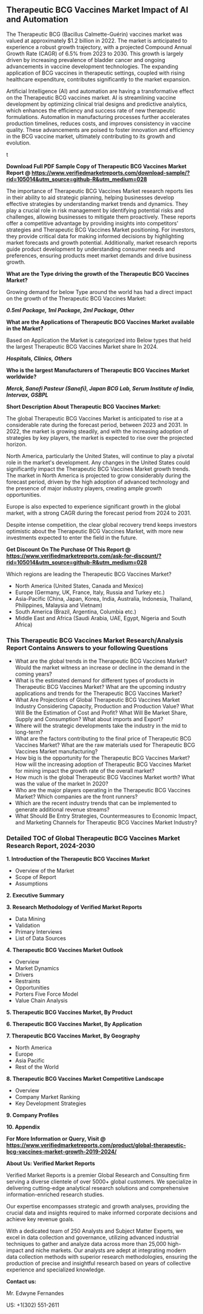 <h2>Therapeutic BCG Vaccines Market Impact of AI and Automation</h2><p>The Therapeutic BCG (Bacillus Calmette-Guérin) vaccines market was valued at approximately $1.2 billion in 2022. The market is anticipated to experience a robust growth trajectory, with a projected Compound Annual Growth Rate (CAGR) of 6.5% from 2023 to 2030. This growth is largely driven by increasing prevalence of bladder cancer and ongoing advancements in vaccine development technologies. The expanding application of BCG vaccines in therapeutic settings, coupled with rising healthcare expenditure, contributes significantly to the market expansion.</p><p>Artificial Intelligence (AI) and automation are having a transformative effect on the Therapeutic BCG vaccines market. AI is streamlining vaccine development by optimizing clinical trial designs and predictive analytics, which enhances the efficiency and success rate of new therapeutic formulations. Automation in manufacturing processes further accelerates production timelines, reduces costs, and improves consistency in vaccine quality. These advancements are poised to foster innovation and efficiency in the BCG vaccine market, ultimately contributing to its growth and evolution.</p>t</p><p id="" class=""><strong>Download Full PDF Sample Copy of Therapeutic BCG Vaccines Market Report @ <a href="https://www.verifiedmarketreports.com/download-sample/?rid=105014&utm_source=github-R&utm_medium=028" target="_blank">https://www.verifiedmarketreports.com/download-sample/?rid=105014&utm_source=github-R&utm_medium=028</a></strong></p><p>The importance of&nbsp;Therapeutic BCG Vaccines Market research reports lies in their ability to aid strategic planning, helping businesses develop effective strategies by understanding market trends and dynamics. They play a crucial role in risk management by identifying potential risks and challenges, allowing businesses to mitigate them proactively. These reports offer a competitive advantage by providing insights into competitors' strategies and Therapeutic BCG Vaccines Market positioning. For investors, they provide critical data for making informed decisions by highlighting market forecasts and growth potential. Additionally, market research reports guide product development by understanding consumer needs and preferences, ensuring products meet market demands and drive business growth.</p><p><strong>What are the&nbsp;Type driving the growth of the Therapeutic BCG Vaccines Market?</strong></p><p id="" class="">Growing demand for below Type around the world has had a direct impact on the growth of the Therapeutic BCG Vaccines Market:</p><em><strong>0.5ml Package, 1ml Package, 2ml Package, Other</strong></em></p><strong>What are the&nbsp;Applications&nbsp;of Therapeutic BCG Vaccines Market available in the Market?</strong></p><p id="" class="">Based on Application the Market is categorized into Below types that held the largest Therapeutic BCG Vaccines Market share In 2024.</p><em><strong>Hospitals, Clinics, Others</strong></em></p><strong>Who is the largest Manufacturers of Therapeutic BCG Vaccines Market worldwide?</strong></p><p><em><strong>Merck, Sanofi Pasteur (Sanofi), Japan BCG Lab, Serum Institute of India, Intervax, GSBPL</strong></em></p><p id="" class=""><strong>Short Description About Therapeutic BCG Vaccines Market:</strong></p><p>The global Therapeutic BCG Vaccines Market is anticipated to rise at a considerable rate during the forecast period, between 2023 and 2031. In 2022, the market is growing steadily, and with the increasing adoption of strategies by key players, the market is expected to rise over the projected horizon.</p><p>North America, particularly the United States, will continue to play a pivotal role in the market's development. Any changes in the United States could significantly impact the Therapeutic BCG Vaccines Market growth trends. The market in North America is projected to grow considerably during the forecast period, driven by the high adoption of advanced technology and the presence of major industry players, creating ample growth opportunities.</p><p>Europe is also expected to experience significant growth in the global market, with a strong CAGR during the forecast period from 2024 to 2031.</p><p>Despite intense competition, the clear global recovery trend keeps investors optimistic about the Therapeutic BCG Vaccines Market, with more new investments expected to enter the field in the future.</p><p id="" class=""><strong>Get Discount On The Purchase Of This Report @ <a href="https://www.verifiedmarketreports.com/ask-for-discount/?rid=105014&utm_source=github-R&utm_medium=028" target="_blank">https://www.verifiedmarketreports.com/ask-for-discount/?rid=105014&utm_source=github-R&utm_medium=028</a></strong></p>Which regions are leading the Therapeutic BCG Vaccines Market?</p><ul><li>North America (United States, Canada and Mexico)</li><li>Europe (Germany, UK, France, Italy, Russia and Turkey etc.)</li><li>Asia-Pacific (China, Japan, Korea, India, Australia, Indonesia, Thailand, Philippines, Malaysia and Vietnam)</li><li>South America (Brazil, Argentina, Columbia etc.)</li><li>Middle East and Africa (Saudi Arabia, UAE, Egypt, Nigeria and South Africa)</li></ul><h3 id="" class="">This Therapeutic BCG Vaccines Market Research/Analysis Report Contains Answers to your following Questions</h3><ul><li>What are the global trends in the Therapeutic BCG Vaccines Market? Would the market witness an increase or decline in the demand in the coming years?</li><li>What is the estimated demand for different types of products in Therapeutic BCG Vaccines Market? What are the upcoming industry applications and trends for the Therapeutic BCG Vaccines Market?</li><li>What Are Projections of Global Therapeutic BCG Vaccines Market Industry Considering Capacity, Production and Production Value? What Will Be the Estimation of Cost and Profit? What Will Be Market Share, Supply and Consumption? What about imports and Export?</li><li>Where will the strategic developments take the industry in the mid to long-term?</li><li>What are the factors contributing to the final price of Therapeutic BCG Vaccines Market? What are the raw materials used for Therapeutic BCG Vaccines Market manufacturing?</li><li>How big is the opportunity for the Therapeutic BCG Vaccines Market? How will the increasing adoption of Therapeutic BCG Vaccines Market for mining impact the growth rate of the overall market?</li><li>How much is the global Therapeutic BCG Vaccines Market worth? What was the value of the market In 2020?</li><li>Who are the major players operating in the Therapeutic BCG Vaccines Market? Which companies are the front runners?</li><li>Which are the recent industry trends that can be implemented to generate additional revenue streams?</li><li>What Should Be Entry Strategies, Countermeasures to Economic Impact, and Marketing Channels for Therapeutic BCG Vaccines Market Industry?</li></ul><h3 id="" class="">Detailed TOC of Global Therapeutic BCG Vaccines Market Research Report, 2024-2030</h3><p id="" class=""><strong>1. Introduction of the Therapeutic BCG Vaccines Market</strong></p><ul><li>Overview of the Market</li><li>Scope of Report</li><li>Assumptions</li></ul><p id="" class=""><strong>2. Executive Summary</strong></p><p id="" class=""><strong>3. Research Methodology of Verified Market Reports</strong></p><ul><li>Data Mining</li><li>Validation</li><li>Primary Interviews</li><li>List of Data Sources</li></ul><p id="" class=""><strong>4. Therapeutic BCG Vaccines Market Outlook</strong></p><ul><li>Overview</li><li>Market Dynamics</li><li>Drivers</li><li>Restraints</li><li>Opportunities</li><li>Porters Five Force Model</li><li>Value Chain Analysis</li></ul><p id="" class=""><strong>5. Therapeutic BCG Vaccines Market, By Product</strong></p><p id="" class=""><strong>6. Therapeutic BCG Vaccines Market, By Application</strong></p><p id="" class=""><strong>7. Therapeutic BCG Vaccines Market, By Geography</strong></p><ul><li>North America</li><li>Europe</li><li>Asia Pacific</li><li>Rest of the World</li></ul><p id="" class=""><strong>8. Therapeutic BCG Vaccines Market Competitive Landscape</strong></p><ul><li>Overview</li><li>Company Market Ranking</li><li>Key Development Strategies</li></ul><p id="" class=""><strong>9. Company Profiles</strong></p><p id="" class=""><strong>10. Appendix</strong></p><p id="" class=""><strong>For More Information or Query, Visit @ <a href="https://www.verifiedmarketreports.com/product/global-therapeutic-bcg-vaccines-market-growth-2019-2024/" target="_blank">https://www.verifiedmarketreports.com/product/global-therapeutic-bcg-vaccines-market-growth-2019-2024/</a></strong></p><p id="" class=""><strong>About Us: Verified Market Reports</strong></p><p id="" class="">Verified Market Reports is a premier Global Research and Consulting firm serving a diverse clientele of over 5000+ global customers. We specialize in delivering cutting-edge analytical research solutions and comprehensive information-enriched research studies.</p><p id="" class="">Our expertise encompasses strategic and growth analyses, providing the crucial data and insights required to make informed corporate decisions and achieve key revenue goals.</p><p id="" class="">With a dedicated team of 250 Analysts and Subject Matter Experts, we excel in data collection and governance, utilizing advanced industrial techniques to gather and analyze data across more than 25,000 high-impact and niche markets. Our analysts are adept at integrating modern data collection methods with superior research methodologies, ensuring the production of precise and insightful research based on years of collective experience and specialized knowledge.</p><p id="" class=""><strong>Contact us:</strong></p><p id="" class="">Mr. Edwyne Fernandes</p><p id="" class="">US: +1(302) 551-2611</p>